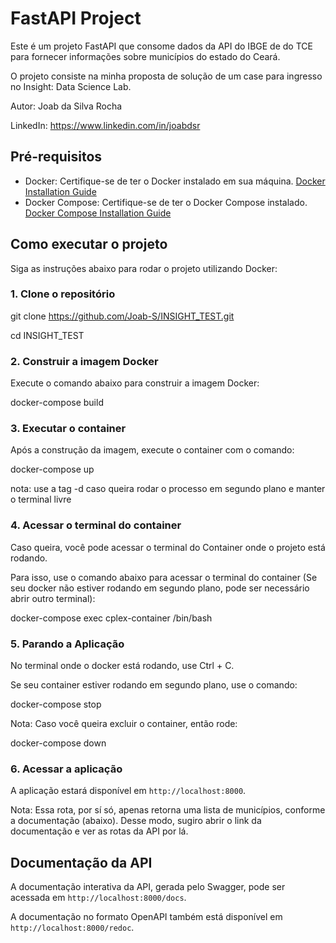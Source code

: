 # FastAPI Project

Este é um projeto FastAPI que consome dados da API do IBGE de do TCE para fornecer informações sobre municípios do estado do Ceará.

O projeto consiste na minha proposta de solução de um case para ingresso no Insight: Data Science Lab.

Autor: Joab da Silva Rocha

LinkedIn: https://www.linkedin.com/in/joabdsr

## Pré-requisitos

- Docker: Certifique-se de ter o Docker instalado em sua máquina. [Docker Installation Guide](https://docs.docker.com/get-docker/)
- Docker Compose: Certifique-se de ter o Docker Compose instalado. [Docker Compose Installation Guide](https://docs.docker.com/compose/install/)

## Como executar o projeto

Siga as instruções abaixo para rodar o projeto utilizando Docker:

### 1. Clone o repositório

git clone https://github.com/Joab-S/INSIGHT_TEST.git

cd INSIGHT_TEST

### 2. Construir a imagem Docker

Execute o comando abaixo para construir a imagem Docker:

docker-compose build

### 3. Executar o container

Após a construção da imagem, execute o container com o comando:

docker-compose up

nota: use a tag -d caso queira rodar o processo em segundo plano e manter o terminal livre

### 4. Acessar o terminal do container 

Caso queira, você pode acessar o terminal do Container onde o projeto está rodando.

Para isso, use o comando abaixo para acessar o terminal do container (Se seu docker não estiver rodando em segundo plano, pode ser necessário abrir outro terminal):

docker-compose exec cplex-container /bin/bash

### 5. Parando a Aplicação

No terminal onde o docker está rodando, use Ctrl + C.

Se seu container estiver rodando em segundo plano, use o comando:

docker-compose stop

Nota: Caso você queira excluir o container, então rode:

docker-compose down

### 6. Acessar a aplicação

A aplicação estará disponível em `http://localhost:8000`.

Nota: Essa rota, por sí só, apenas retorna uma lista de municípios, conforme a documentação (abaixo). Desse modo, sugiro abrir o link da documentação e ver as rotas da API por lá. 

## Documentação da API

A documentação interativa da API, gerada pelo Swagger, pode ser acessada em `http://localhost:8000/docs`.

A documentação no formato OpenAPI também está disponível em `http://localhost:8000/redoc`.
